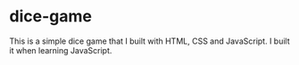 # dice-game
This is a simple dice game that I built with HTML, CSS and JavaScript. I built it when learning JavaScript.
